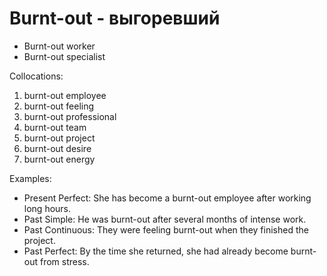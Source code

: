 # Burnt-out - выгоревший

- Burnt-out worker
- Burnt-out specialist

 Collocations:

1. burnt-out employee
2. burnt-out feeling
3. burnt-out professional
4. burnt-out team
5. burnt-out project
6. burnt-out desire
7. burnt-out energy

Examples:

- Present Perfect: She has become a burnt-out employee after working long hours.
- Past Simple: He was burnt-out after several months of intense work.
- Past Continuous: They were feeling burnt-out when they finished the project.
- Past Perfect: By the time she returned, she had already become burnt-out from stress.
